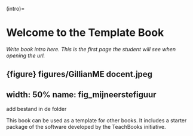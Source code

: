 (intro)=
# Welcome to the Template Book

_Write book intro here. This is the first page the student will see when opening the url._

  {figure} figures/GillianME docent.jpeg
---
width: 50%
name: fig_mijneerstefiguur
---
add bestand in de folder
  

This book can be used as a template for other books. It includes a starter package of the software developed by the TeachBooks initiative.
